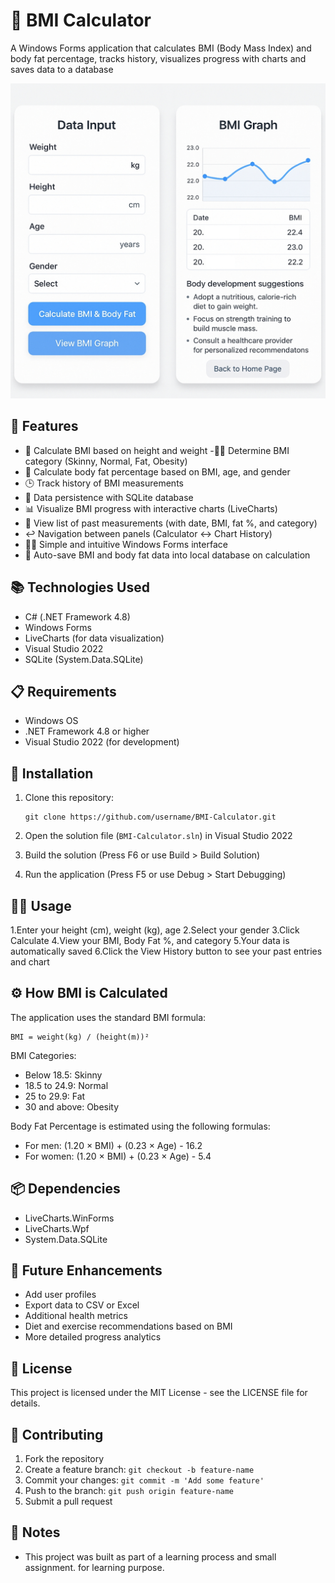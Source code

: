 # 🧮 BMI Calculator

A Windows Forms application that calculates BMI (Body Mass Index) and body fat percentage, tracks history, visualizes progress with charts and saves data to a database

![App Mockup](https://raw.githubusercontent.com/revanataruk/BMI-Calculator/master/mockup.jpg)

## 🧩 Features

- 🔢 Calculate BMI based on height and weight
-🧍‍♂️ Determine BMI category (Skinny, Normal, Fat, Obesity)
- 💪 Calculate body fat percentage based on BMI, age, and gender
- 🕒 Track history of BMI measurements
- 🧠 Data persistence with SQLite database
- 📊 Visualize BMI progress with interactive charts (LiveCharts)
- 📃 View list of past measurements (with date, BMI, fat %, and category)
- ↩️ Navigation between panels (Calculator ↔ Chart History)
- 🧑‍💻 Simple and intuitive Windows Forms interface
- 💾 Auto-save BMI and body fat data into local database on calculation

## 📚 Technologies Used

- C# (.NET Framework 4.8)
- Windows Forms
- LiveCharts (for data visualization)
- Visual Studio 2022
- SQLite (System.Data.SQLite)

## 📋 Requirements

- Windows OS
- .NET Framework 4.8 or higher
- Visual Studio 2022 (for development)

## 📁 Installation

1. Clone this repository:
   ```
   git clone https://github.com/username/BMI-Calculator.git
   ```

2. Open the solution file (`BMI-Calculator.sln`) in Visual Studio 2022

3. Build the solution (Press F6 or use Build > Build Solution)

4. Run the application (Press F5 or use Debug > Start Debugging)

## 👨‍💻 Usage

1.Enter your height (cm), weight (kg), age
2.Select your gender
3.Click Calculate
4.View your BMI, Body Fat %, and category
5.Your data is automatically saved
6.Click the View History button to see your past entries and chart

## ⚙️ How BMI is Calculated
The application uses the standard BMI formula:
```
BMI = weight(kg) / (height(m))²
```

BMI Categories:
- Below 18.5: Skinny
- 18.5 to 24.9: Normal
- 25 to 29.9: Fat
- 30 and above: Obesity

Body Fat Percentage is estimated using the following formulas:
- For men: (1.20 × BMI) + (0.23 × Age) - 16.2
- For women: (1.20 × BMI) + (0.23 × Age) - 5.4

## 📦 Dependencies

- LiveCharts.WinForms
- LiveCharts.Wpf
- System.Data.SQLite

## 🎯 Future Enhancements

- Add user profiles
- Export data to CSV or Excel
- Additional health metrics
- Diet and exercise recommendations based on BMI
- More detailed progress analytics

## 📄 License

This project is licensed under the MIT License - see the LICENSE file for details.

## 📌 Contributing

1. Fork the repository
2. Create a feature branch: `git checkout -b feature-name`
3. Commit your changes: `git commit -m 'Add some feature'`
4. Push to the branch: `git push origin feature-name`
5. Submit a pull request

## 📌 Notes

- This project was built as part of a learning process and small assignment. for learning purpose.
